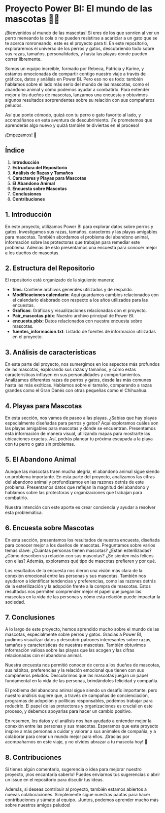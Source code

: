 # Proyecto Power BI: El mundo de las mascotas 🐶🐱

¡Bienvenidos al mundo de las mascotas! Si eres de los que sonríen al ver un perro meneando la cola o no pueden resistirse a acariciar a un gato que se te acerca ronroneando, este es el proyecto para ti. En este repositorio, exploraremos el universo de los perros y gatos, descubriendo todo sobre sus razas, tamaños, personalidades, y hasta las playas donde pueden correr libremente. 

Somos un equipo increíble, formado por Rebeca, Patricia y Karine, y estamos emocionadas de compartir contigo nuestro viaje a través de gráficos, datos y análisis en Power BI. Pero eso no es todo: también hablamos sobre el lado más serio del mundo de las mascotas, como el abandono animal y cómo podemos ayudar a combatirlo. Para entender mejor a los dueños de mascotas, lanzamos una encuesta y obtuvimos algunos resultados sorprendentes sobre su relación con sus compañeros peludos.

Así que ponte cómodo, quizá con tu perro o gato favorito al lado, y acompáñanos en esta aventura de descubrimiento. ¡Te prometemos que aprenderás algo nuevo y quizá también te diviertas en el proceso!

¡Empezamos! 🚀

## Índice
1. **Introducción**
2. **Estructura del Repositorio**
3. **Análisis de Razas y Tamaños**
4. **Caracteres y Playas para Mascotas**
5. **El Abandono Animal**
6. **Encuesta sobre Mascotas**
7. **Conclusiones**
8. **Contribuciones**

## 1. Introducción

En este proyecto, utilizamos Power BI para explorar datos sobre perros y gatos. Investigamos sus razas, tamaños, caracteres y las playas amigables para mascotas. También abordamos el problema del abandono animal, información sobre las protectoras que trabajan para remediar este problema. Además de esto presentamos una encuesta para conocer mejor a los dueños de mascotas.

## 2. Estructura del Repositorio

El repositorio está organizado de la siguiente manera:

- **files**: Contiene archivos generales utilizados y de respaldo.
- **Modificaciones calendario**: Aquí guardamos cambios relacionados con el calendario elaborado con respecto a los años utilizados para las encuestas.
- **Graficas**: Gráficas y visualizaciones relacionadas con el proyecto.
- **Pair_mascotas.pbix**: Nuestro archivo principal de Power BI.
- **encuesta.pbix**: Datos relacionados con nuestra encuesta sobre mascotas.
- **fuentes_informacion.txt**: Listado de fuentes de información utilizadas en el proyecto.

## 3. Análisis de características

En esta parte del proyecto, nos sumergimos en los aspectos más profundos de las mascotas, explorando sus razas y tamaños, y cómo estas características influyen en sus personalidades y comportamientos. Analizamos diferentes razas de perros y gatos, desde las más comunes hasta las más exóticas. Hablamos sobre el tamaño, comparando a razas grandes como el Gran Danés con otras pequeñas como el Chihuahua.

## 4. Playas para Mascotas

En esta sección, nos vamos de paseo a las playas. ¿Sabías que hay playas especialmente diseñadas para perros y gatos? Aquí exploramos cuáles son las playas amigables para mascotas y dónde se encuentran. Presentamos esta información de manera visual, utilizando mapas para mostrarte las ubicaciones exactas. Así, podrás planear tu próxima escapada a la playa con tu perro o gato sin problemas.

## 5. El Abandono Animal

Aunque las mascotas traen mucha alegría, el abandono animal sigue siendo un problema importante. En esta parte del proyecto, analizamos las cifras del abandono animal y profundizamos en las razones detrás de este problema. Presentamos datos que reflejan la magnitud del abandono y hablamos sobre las protectoras y organizaciones que trabajan para combatirlo.

Nuestra intención con este aporte es crear conciencia y ayudar a resolver esta problemática.

## 6. Encuesta sobre Mascotas

En esta sección, presentamos los resultados de nuestra encuesta, diseñada para conocer mejor a los dueños de mascotas. Preguntamos sobre varios temas clave: ¿Cuántas personas tienen mascotas? ¿Están esterilizadas? ¿Cómo describen su relación con sus mascotas? ¿Se sienten más felices con ellas? Además, exploramos qué tipo de mascotas prefieren y por qué.

Los resultados de la encuesta nos dieron una visión más clara de la conexión emocional entre las personas y sus mascotas. También nos ayudaron a identificar tendencias y preferencias, como las razones detrás de la esterilización y la adopción frente a la compra de mascotas. Estos resultados nos permiten comprender mejor el papel que juegan las mascotas en la vida de las personas y cómo esta relación puede impactar la sociedad.

## 7. Conclusiones

A lo largo de este proyecto, hemos aprendido mucho sobre el mundo de las mascotas, especialmente sobre perros y gatos. Gracias a Power BI, pudimos visualizar datos y descubrir patrones interesantes sobre razas, tamaños y características de nuestras mascotas. También obtuvimos información valiosa sobre las playas que las acogen y las cifras relacionadas con el abandono animal.

Nuestra encuesta nos permitió conocer de cerca a los dueños de mascotas, sus hábitos, preferencias y la relación emocional que tienen con sus compañeros peludos. Descubrimos que las mascotas juegan un papel fundamental en la vida de las personas, brindándoles felicidad y compañía.

El problema del abandono animal sigue siendo un desafío importante, pero nuestro análisis sugiere que, a través de campañas de concienciación, programas de adopción y políticas responsables, podemos trabajar para reducirlo. El papel de las protectoras y organizaciones es crucial en este proceso, y debemos apoyarlas para hacer un cambio positivo.

En resumen, los datos y el análisis nos han ayudado a entender mejor la conexión entre las personas y sus mascotas. Esperamos que este proyecto inspire a más personas a cuidar y valorar a sus animales de compañía, y a colaborar para crear un mundo mejor para ellos. ¡Gracias por acompañarnos en este viaje, y no olvides abrazar a tu mascota hoy! 🐾

## 8. Contribuciones

Si tienes algún comentario, sugerencia o idea para mejorar nuestro proyecto, ¡nos encantaría saberlo! Puedes enviarnos tus sugerencias o abrir un issue en el repositorio para discutir tus ideas.

Además, si deseas contribuir al proyecto, también estamos abiertos a nuevas colaboraciones. Simplemente sigue nuestras pautas para hacer contribuciones y súmate al equipo. ¡Juntos, podemos aprender mucho más sobre nuestros amigos peludos!



